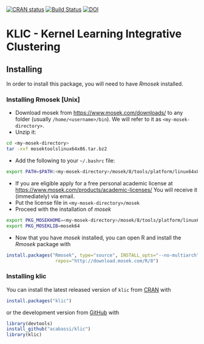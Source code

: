 [![CRAN
status](https://www.r-pkg.org/badges/version/klic)](https://CRAN.R-project.org/package=klic) [![Build Status](https://travis-ci.org/acabassi/klic.svg?branch=master)](https://travis-ci.org/acabassi/klic) [![DOI](https://zenodo.org/badge/DOI/10.5281/zenodo.3932890.svg)](https://doi.org/10.5281/zenodo.3932890)

# KLIC - Kernel Learning Integrative Clustering

## Installing

In order to install this package, you will need to have _Rmosek_ installed.

### Installing Rmosek [Unix]

* Download mosek from https://www.mosek.com/downloads/ to any folder (usually `/home/<username>/bin`). We will refer to it as `<my-mosek-directory>`.
* Unzip it:
```bash
cd <my-mosek-directory>
tar -xvf mosektoolslinux64x86.tar.bz2
```
* Add the following to your `~/.bashrc` file:

```bash
export PATH=$PATH:<my-mosek-directory>/mosek/8/tools/platform/linux64x86/bin
```

* If you are eligible apply for a free personal academic license at https://www.mosek.com/products/academic-licenses/ You will receive it (immediately) via email.
* Put the license file in `<my-mosek-directory>/mosek`
* Proceed with the installation of _mosek_

```bash
export PKG_MOSEKHOME=<my-mosek-directory>/mosek/8/tools/platform/linux64x86
export PKG_MOSEKLIB=mosek64
```
* Now that you have _mosek_ installed, you can open R and install the _Rmosek_ package with
```R
install.packages("Rmosek", type="source", INSTALL_opts="--no-multiarch",
                  repos="http://download.mosek.com/R/8")
```

### Installing klic

You can install the latest released version of `klic` from [CRAN](https://cran.r-project.org/) with
```R
install.packages("klic")
```
or the development version from [GitHub](https://github.com/) with
```R
library(devtools)
install_github("acabassi/klic")
library(klic)
```
